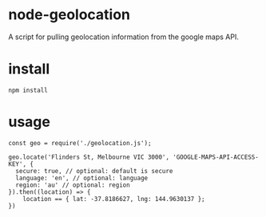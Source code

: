 # node-geolocation
A script for pulling geolocation information from the google maps API.

# install
```
npm install
```

# usage
```
const geo = require('./geolocation.js');

geo.locate('Flinders St, Melbourne VIC 3000', 'GOOGLE-MAPS-API-ACCESS-KEY', {
  secure: true, // optional: default is secure
  language: 'en', // optional: language
  region: 'au' // optional: region
}).then((location) => {
    location == { lat: -37.8186627, lng: 144.9630137 };
})
```
